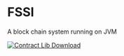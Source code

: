 # FSSI
A block chain system running on JVM

[ ![Contract Lib Download](https://api.bintray.com/packages/bigknife/fssi/contractlib/images/download.svg?version=0.0.1-beta) ](https://bintray.com/bigknife/fssi/contractlib/0.0.1-beta/link)
